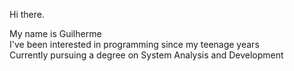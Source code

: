Hi there.

My name is Guilherme\
I've been interested in programming since my teenage years\
Currently pursuing a degree on System Analysis and Development
